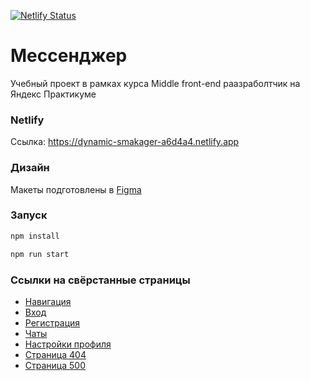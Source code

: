 [![Netlify Status](https://api.netlify.com/api/v1/badges/240312b3-1002-42dd-87b6-da38f1fafbc8/deploy-status)](https://app.netlify.com/projects/sparkling-rabanadas-ef7b5a/deploys)

# Мессенджер
Учебный проект в рамках курса Middle front-end раазраболтчик на Яндекс Практикуме

###  Netlify
Ссылка: https://dynamic-smakager-a6d4a4.netlify.app

### Дизайн
Макеты подготовлены в [Figma](https://www.figma.com/design/Z9AhYD2iAaDfpWYGL5Ncmw/Untitled?node-id=0-1&t=VzblydA6ifCUTbGJ-1)

### Запуск
```bash
npm install
```
```bash
npm run start
```

### Ссылки на свёрстанные страницы
- [Навигация](https://sparkling-rabanadas-ef7b5a.netlify.app/)
- [Вход](https://sparkling-rabanadas-ef7b5a.netlify.app/sign-in)
- [Регистрация](https://sparkling-rabanadas-ef7b5a.netlify.app/sign-up)
- [Чаты](https://sparkling-rabanadas-ef7b5a.netlify.app/chats)
- [Настройки профиля](https://sparkling-rabanadas-ef7b5a.netlify.app/profile)
- [Страница 404](https://sparkling-rabanadas-ef7b5a.netlify.app/404)
- [Страница 500](https://sparkling-rabanadas-ef7b5a.netlify.app/500)